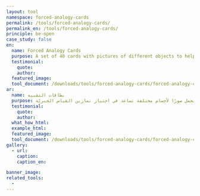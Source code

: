 ```yaml
---
layout: tool
namespace: forced-analogy-cards
permalink: /tools/forced-analogy-cards/
permalink_en: /tools/forced-analogy-cards/
principle: be-open
case_study: false
en:
  name: Forced Analogy Cards
  purpose: A set of 40 cards with pictures of different objects to help go through a forced analogy exercise.
  testimonial:
    quote:
    author:
  featured_image:
  tool_document: /downloads/tools/forced-analogy-cards/forced-analogy-cards.pdf
ar:
  name: بطاقات التشبيه
  purpose: مجموعة مكوّنة من 40 بطاقة تحمل صورًا لأجسام مختلفة تساعد في اجتياز تمارين القياس الجبريّة.
  testimonial:
    quote:
    author:
  what_how_html:
  example_html:
  featured_image:
  tool_document: /downloads/tools/forced-analogy-cards/forced-analogy-cards.pdf
gallery:
  - url:
    caption:
    caption_en:

banner_image:
related_tools:
  -
---
```

